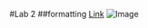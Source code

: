 #Lab 2 
##formatting
[Link](https://www.youtube.com/)
![Image](https://m.media-amazon.com/images/M/MV5BMTQ5NTM4NTY5MV5BMl5BanBnXkFtZTgwOTg2Mzc2NjE@._V1_QL75_UX500_CR0,0,500,281_.jpg)
